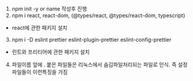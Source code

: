1. npm init -y or name 작성후 진행
2. npm i react, react-dom, (@types/react, @types/react-dom, typescript)
  - react에 관한 패키지 설치
3. npm i -D eslint prettier eslint-plugin-prettier eslint-config-prettier
  - 린트와 프리티어에 관한 패키지 설치
4. 파일이름 앞에 . 붙은 파일들은 리눅스에서 숨김파일처리되는 파일로 인식. 즉 설정파일들이 이런특징을 가짐
